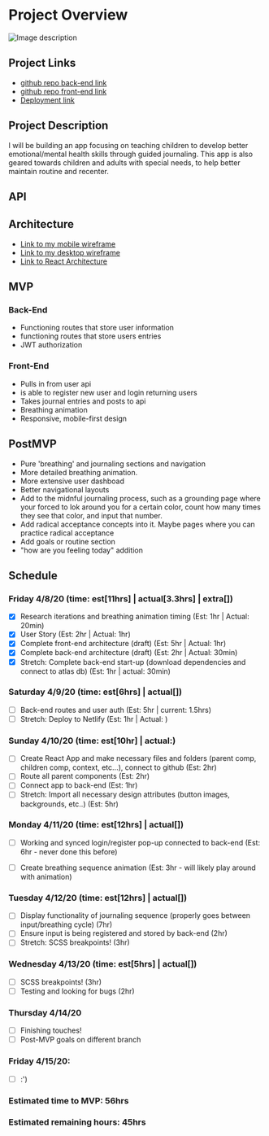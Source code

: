 # Project Overview

![Image description](https://media.tenor.com/images/afdd108e2e6b46fd825a66e1b92dc87e/tenor.gif)

## Project Links

- [github repo back-end link](https://github.com/hbubley/journey-backend)
- [github repo front-end link]()
- [Deployment link]()

## Project Description

I will be building an app focusing on teaching children to develop better emotional/mental health skills through guided journaling. This app is also geared towards children and adults with special needs, to help better maintain routine and recenter. 

## API


## Architecture

- [Link to my mobile wireframe](https://drive.google.com/file/d/1Y2P1q25u4DTHMm1CuRJC1zz8dbBaoimk/view?usp=sharing)
- [Link to my desktop wireframe](https://drive.google.com/file/d/1PbbSaZvgkG0wHH_E9n2A5lCwcgpWHXBA/view?usp=sharing)
- [Link to React Architecture](https://drive.google.com/file/d/1hBRWavgXSi8NEyxjYUGXQruYHs8u6BWI/view?usp=sharing)

## MVP

### Back-End

- Functioning routes that store user information
- functioning routes that store users entries
- JWT authorization 

### Front-End

- Pulls in from user api
- is able to register new user and login returning users
- Takes journal entries and posts to api
- Breathing animation
- Responsive, mobile-first design

## PostMVP 

- Pure 'breathing' and journaling sections and navigation
- More detailed breathing animation. 
- More extensive user dashboad
- Better navigational layouts
- Add to the midnful journaling process, such as a grounding page where your forced to lok around you for a certain color, count how many times they see that color, and input that number. 
- Add radical acceptance concepts into it. Maybe pages where you can practice radical acceptance
- Add goals or routine section
- "how are you feeling today" addition

## Schedule

### Friday 4/8/20 (time: est[11hrs] | actual[3.3hrs] | extra[])

- [x] Research iterations and breathing animation timing (Est: 1hr | Actual: 20min)
- [x] User Story (Est: 2hr | Actual: 1hr)
- [x] Complete front-end architecture (draft) (Est: 5hr | Actual: 1hr)
- [x] Complete back-end architecture (draft) (Est: 2hr | Actual: 30min)
- [x] Stretch: Complete back-end start-up (download dependencies and connect to atlas db) (Est: 1hr | actual: 30min)

### Saturday 4/9/20  (time: est[6hrs] | actual[])

- [ ] Back-end routes and user auth (Est: 5hr | current: 1.5hrs)
- [ ] Stretch: Deploy to Netlify (Est: 1hr | Actual: )

### Sunday 4/10/20 (time: est[10hr] | actual:)

- [ ] Create React App and make necessary files and folders (parent comp, children comp, context, etc...), connect to github (Est: 2hr)
- [ ] Route all parent components (Est: 2hr)
- [ ] Connect app to back-end (Est: 1hr)
- [ ] Stretch: Import all necessary design attributes (button images, backgrounds, etc..) (Est: 5hr)

### Monday 4/11/20 (time: est[12hrs] | actual[])

- [ ] Working and synced login/register pop-up connected to back-end (Est: 6hr - never done this before)
- [ ] Create breathing sequence animation (Est: 3hr - will likely play around with animation)


### Tuesday 4/12/20 (time: est[12hrs] | actual[])

- [ ] Display functionality of journaling sequence (properly goes between input/breathing cycle) (7hr)
- [ ] Ensure input is being registered and stored by back-end (2hr)
- [ ] Stretch: SCSS breakpoints! (3hr)

### Wednesday 4/13/20 (time: est[5hrs] | actual[])

- [ ] SCSS breakpoints! (3hr)
- [ ] Testing and looking for bugs (2hr)

### Thursday 4/14/20

- [ ] Finishing touches! 
- [ ] Post-MVP goals on different branch

### Friday 4/15/20:

- [ ] :')


### Estimated time to MVP: 56hrs

### Estimated remaining hours: 45hrs
